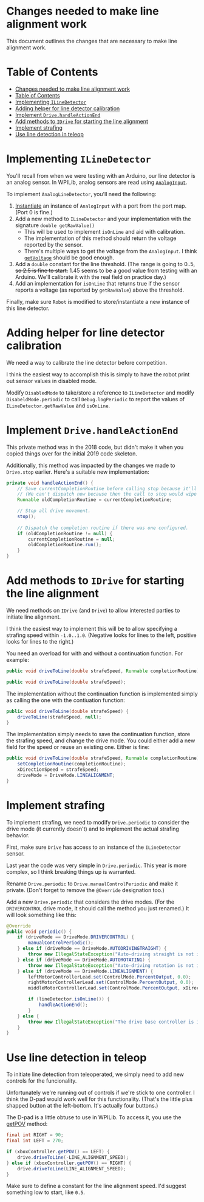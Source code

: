 <!--
This is the Markdown source of this document. If you can see this comment, you probably want to view it on GitHub instead unless you intend to edit the document.
See comment in the source of Readme.md for details.
-->

# Changes needed to make line alignment work

This document outlines the changes that are necessary to make line alignment work.

# Table of Contents

<!-- TOC -->

- [Changes needed to make line alignment work](#changes-needed-to-make-line-alignment-work)
- [Table of Contents](#table-of-contents)
- [Implementing `ILineDetector`](#implementing-ilinedetector)
- [Adding helper for line detector calibration](#adding-helper-for-line-detector-calibration)
- [Implement `Drive.handleActionEnd`](#implement-drivehandleactionend)
- [Add methods to `IDrive` for starting the line alignment](#add-methods-to-idrive-for-starting-the-line-alignment)
- [Implement strafing](#implement-strafing)
- [Use line detection in teleop](#use-line-detection-in-teleop)

<!-- /TOC -->

# Implementing `ILineDetector`

You'll recall from when we were testing with an Arduino, our line detector is an analog sensor. In WPILib, analog sensors are read using [`AnalogInput`](http://first.wpi.edu/FRC/roborio/release/docs/java/edu/wpi/first/wpilibj/AnalogInput.html).

To implement `AnalogLineDetector`, you'll need the following:

1. [Instantiate](http://first.wpi.edu/FRC/roborio/release/docs/java/edu/wpi/first/wpilibj/AnalogInput.html#%3Cinit%3E%28int%29) an instance of `AnalogInput` with a port from the port map. (Port 0 is fine.)
2. Add a new method to `ILineDetector` and your implementation with the signature `double getRawValue()`
    * This will be used to implement `isOnLine` and aid with calibration.
    * The implementation of this method should return the voltage reported by the sensor.
    * There's multiple ways to get the voltage from the `AnalogInput`. I think [`getVoltage`](http://first.wpi.edu/FRC/roborio/release/docs/java/edu/wpi/first/wpilibj/AnalogInput.html#getVoltage%28%29) should be good enough.
3. Add a `double` constant for the line threshold. (The range is going to 0..5, ~~so 2.5 is fine to start.~~ 1.45 seems to be a good value from testing with an Arduino. We'll calibrate it with the real field on practice day.)
4. Add an implementation for `isOnLine` that returns true if the sensor reports a voltage (as reported by `getRawValue`) above the threshold.

Finally, make sure `Robot` is modified to store/instantiate a new instance of this line detector.

# Adding helper for line detector calibration

We need a way to calibrate the line detector before competition.

I think the easiest way to accomplish this is simply to have the robot print out sensor values in disabled mode.

Modify `DisabledMode` to take/store a reference to `ILineDetector` and modify `DisabeldMode.periodic` to call `Debug.logPeriodic` to report the values of `ILineDetector.getRawValue` and `isOnLine`.

# Implement `Drive.handleActionEnd`

This private method was in the 2018 code, but didn't make it when you copied things over for the initial 2019 code skeleton.

Additionally, this method was impacted by the changes we made to `Drive.stop` earlier. Here's a suitable new implementation:

```java
private void handleActionEnd() {
    // Save currentCompletionRoutine before calling stop because it'll clear it.
    // (We can't dispatch now because then the call to stop would wipe out any state set by the completion routine.)
    Runnable oldCompletionRoutine = currentCompletionRoutine;

    // Stop all drive movement.
    stop();
    
    // Dispatch the completion routine if there was one configured.
    if (oldCompletionRoutine != null) {
        currentCompletionRoutine = null;
        oldCompletionRoutine.run();
    }
}
```

# Add methods to `IDrive` for starting the line alignment

We need methods on `IDrive` (and `Drive`) to allow interested parties to initiate line alignment.

I think the easiest way to implement this will be to allow specifying a strafing speed within `-1.0..1.0`. (Negative looks for lines to the left, positive looks for lines to the right.)

You need an overload for with and without a continuation function. For example:

```java
public void driveToLine(double strafeSpeed, Runnable completionRoutine);

public void driveToLine(double strafeSpeed);
```

The implementation without the continuation function is implemented simply as calling the one with the contiuation function:

```java
public void driveToLine(double strafeSpeed) {
    driveToLine(strafeSpeed, null);
}
```

The implementation simply needs to save the continuation function, store the strafing speed, and change the drive mode. You could either add a new field for the speed or reuse an existing one. Either is fine:

```java
public void driveToLine(double strafeSpeed, Runnable completionRoutine) {
    setCompletionRoutine(completionRoutine);
    xDirectionSpeed = strafeSpeed;
    driveMode = DriveMode.LINEALIGNMENT;
}
```

# Implement strafing

To implement strafing, we need to modify `Drive.periodic` to consider the drive mode (it currently doesn't) and to implement the actual strafing behavior.

First, make sure `Drive` has access to an instance of the `ILineDetector` sensor.

Last year the code was very simple in `Drive.periodic`. This year is more complex, so I think breaking things up is warranted.

Rename `Drive.periodic` to `Drive.manualControlPeriodic` and make it private. (Don't forget to remove the `@Override` designation too.)

Add a new `Drive.periodic` that considers the drive modes. (For the `DRIVERCONTROL` drive mode, it should call the method you just renamed.) It will look something like this:

```java
@Override
public void periodic() {
    if (driveMode == DriveMode.DRIVERCONTROL) {
        manualControlPeriodic();
    } else if (driveMode == DriveMode.AUTODRIVINGTRAIGHT) {
        throw new IllegalStateException("Auto-driving straight is not implemented!");
    } else if (driveMode == DriveMode.AUTOROTATING) {
        throw new IllegalStateException("Auto-driving rotation is not implemented!");
    } else if (driveMode == DriveMode.LINEALIGNMENT) {
        leftMotorControllerLead.set(ControlMode.PercentOutput, 0.0);
        rightMotorControllerLead.set(ControlMode.PercentOutput, 0.0);
        middleMotorControllerLead.set(ControlMode.PercentOutput, xDirectionSpeed);

        if (lineDetector.isOnLine()) {
            handleActionEnd();
        }
    } else {
        throw new IllegalStateException("The drive base controller is in an invalid drive mode.");
    }
}
```

# Use line detection in teleop

To initiate line detection from teleoperated, we simply need to add new controls for the funcionality.

Unfortunately we're running out of controls if we're stick to one controller. I think the D-pad would work well for this functionality. (That's the little plus shapped button at the left-bottom. It's actually four buttons.)

The D-pad is a little obtuse to use in WPILib. To access it, you use the [getPOV](http://first.wpi.edu/FRC/roborio/release/docs/java/edu/wpi/first/wpilibj/GenericHID.html#getPOV%28%29) method:

```java
final int RIGHT = 90;
final int LEFT = 270;

if (xboxController.getPOV() == LEFT) {
    drive.driveToLine(-LINE_ALIGNMENT_SPEED);
} else if (xboxController.getPOV() == RIGHT) {
    drive.driveToLine(LINE_ALIGNMENT_SPEED);
}
```

Make sure to define a constant for the line alignment speed. I'd suggest something low to start, like `0.5`.
